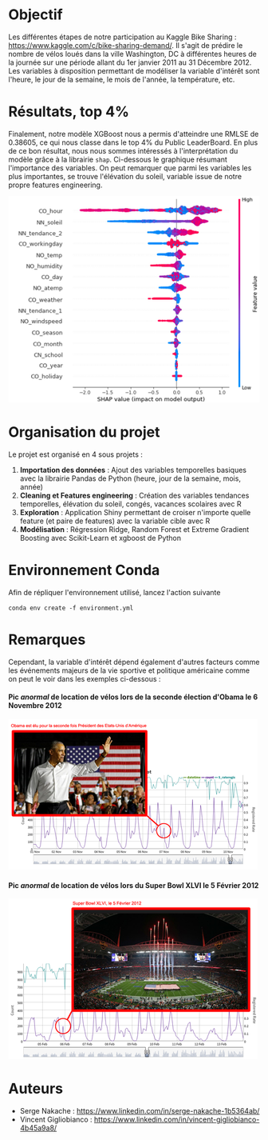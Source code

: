 # Objectif

Les différentes étapes de notre participation au Kaggle Bike Sharing : https://www.kaggle.com/c/bike-sharing-demand/. Il s'agit de prédire le nombre de vélos loués dans la ville Washington, DC à différentes heures de la journée sur une période allant du 1er janvier 2011 au 31 Décembre 2012. Les variables à disposition permettant de modéliser la variable d'intérêt sont l'heure, le jour de la semaine, le mois de l'année, la température, etc.

# Résultats, top 4%
Finalement, notre modèle XGBoost nous a permis d'atteindre une RMLSE de 0.38605, ce qui nous classe dans le top 4% du Public LeaderBoard. En plus de ce bon résultat, nous nous sommes intéressés à l'interprétation du modèle grâce à la librairie `shap`. Ci-dessous le graphique résumant l'importance des variables. On peut remarquer que parmi les variables les plus importantes, se trouve l'élévation du soleil, variable issue de notre propre features engineering.

<img src="img/shapeimportance.png" width="516">


# Organisation du projet

Le projet est organisé en 4 sous projets :
 1. **Importation des données** : Ajout des variables temporelles basiques avec la librairie Pandas de Python (heure, jour de la semaine, mois, année)
 2. **Cleaning et Features engineering** : Création des variables tendances temporelles, élévation du soleil, congés, vacances scolaires avec R
 3. **Exploration** :  Application Shiny permettant de croiser n'importe quelle feature (et paire de features) avec la variable cible avec R
 4. **Modélisation** :  Régression Ridge, Random Forest et Extreme Gradient Boosting avec Scikit-Learn et xgboost de Python

# Environnement Conda
Afin de répliquer l'environnement utilisé, lancez l'action suivante 

```
conda env create -f environment.yml
```

# Remarques 

Cependant, la variable d'intérêt dépend également d'autres facteurs comme les événements majeurs de la vie sportive et politique américaine comme on peut le voir dans les exemples ci-dessous :

#### Pic *anormal* de location de vélos lors de la seconde élection d'Obama le 6 Novembre 2012
<img src="img/oba.png" width="500">

#### Pic *anormal* de location de vélos lors du Super Bowl XLVI le 5 Février 2012
<img src="img/sb.png" width="500">



# Auteurs

 * Serge Nakache : https://www.linkedin.com/in/serge-nakache-1b5364ab/
 * Vincent Gigliobianco : https://www.linkedin.com/in/vincent-gigliobianco-4b45a9a8/
 